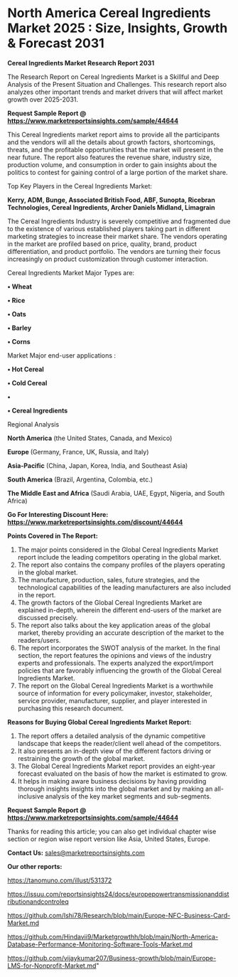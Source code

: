 # North America Cereal Ingredients Market 2025 : Size, Insights, Growth & Forecast 2031

<strong>Cereal Ingredients Market Research Report 2031</strong>

The Research Report on Cereal Ingredients Market is a Skillful and Deep Analysis of the Present Situation and Challenges. This research report also analyzes other important trends and market drivers that will affect market growth over 2025-2031.

<strong>Request Sample Report @ <a href=https://www.marketreportsinsights.com/sample/44644>https://www.marketreportsinsights.com/sample/44644</a></strong>

This Cereal Ingredients market report aims to provide all the participants and the vendors will all the details about growth factors, shortcomings, threats, and the profitable opportunities that the market will present in the near future. The report also features the revenue share, industry size, production volume, and consumption in order to gain insights about the politics to contest for gaining control of a large portion of the market share.

Top Key Players in the Cereal Ingredients Market:

<strong>Kerry, ADM, Bunge, Associated British Food, ABF, Sunopta, Ricebran Technologies, Cereal Ingredients, Archer Daniels Midland, Limagrain</strong>

The Cereal Ingredients Industry is severely competitive and fragmented due to the existence of various established players taking part in different marketing strategies to increase their market share. The vendors operating in the market are profiled based on price, quality, brand, product differentiation, and product portfolio. The vendors are turning their focus increasingly on product customization through customer interaction.

Cereal Ingredients Market Major Types are:

<strong>•  Wheat

•  Rice

•  Oats

•  Barley

•  Corns</strong>

Market Major end-user applications :

<strong>•  Hot Cereal

•  Cold Cereal

•  

•  Cereal Ingredients</strong>

Regional Analysis

</u><strong><b>North America</b></strong> (the United States, Canada, and Mexico)

<strong><b>Europe </b></strong>(Germany, France, UK, Russia, and Italy)

<strong><b>Asia-Pacific</b></strong> (China, Japan, Korea, India, and Southeast Asia)

<strong><b>South America</b></strong> (Brazil, Argentina, Colombia, etc.)

<strong><b>The Middle East and Africa</b></strong> (Saudi Arabia, UAE, Egypt, Nigeria, and South Africa)

<strong>Go For Interesting Discount Here: <a href=https://www.marketreportsinsights.com/discount/44644>https://www.marketreportsinsights.com/discount/44644</a></strong>

<strong>Points Covered in The Report:</strong>
<ol>
  <li>The major points considered in the Global Cereal Ingredients Market report include the leading competitors operating in the global market.</li>
  <li>The report also contains the company profiles of the players operating in the global market.</li>
  <li>The manufacture, production, sales, future strategies, and the technological capabilities of the leading manufacturers are also included in the report.</li>
  <li>The growth factors of the Global Cereal Ingredients Market are explained in-depth, wherein the different end-users of the market are discussed precisely.</li>
  <li>The report also talks about the key application areas of the global market, thereby providing an accurate description of the market to the readers/users.</li>
  <li>The report incorporates the SWOT analysis of the market. In the final section, the report features the opinions and views of the industry experts and professionals. The experts analyzed the export/import policies that are favorably influencing the growth of the Global Cereal Ingredients Market.</li>
  <li>The report on the Global Cereal Ingredients Market is a worthwhile source of information for every policymaker, investor, stakeholder, service provider, manufacturer, supplier, and player interested in purchasing this research document.</li>
</ol>
<strong>Reasons for Buying Global Cereal Ingredients Market Report:</strong>

<ol>
  <li>The report offers a detailed analysis of the dynamic competitive landscape that keeps the reader/client well ahead of the competitors.</li>
  <li>It also presents an in-depth view of the different factors driving or restraining the growth of the global market.</li>
  <li>The Global Cereal Ingredients Market report provides an eight-year forecast evaluated on the basis of how the market is estimated to grow.</li>
  <li>It helps in making aware business decisions by having providing thorough insights insights into the global market and by making an all-inclusive analysis of the key market segments and sub-segments.</li>
</ol>
<strong>Request Sample Report @ <a href=https://www.marketreportsinsights.com/sample/44644>https://www.marketreportsinsights.com/sample/44644</a></strong>


Thanks for reading this article; you can also get individual chapter wise section or region wise report version like Asia, United States, Europe.

<strong>Contact Us:</strong>
sales@marketreportsinsights.com

<strong>Our other reports:</strong>

<a href=https://tanomuno.com/illust/531372>https://tanomuno.com/illust/531372</a>

<a href=https://issuu.com/reportsinsights24/docs/europepowertransmissionanddistributionandcontroleq>https://issuu.com/reportsinsights24/docs/europepowertransmissionanddistributionandcontroleq</a>

<a href=https://github.com/Ishi78/Research/blob/main/Europe-NFC-Business-Card-Market.md>https://github.com/Ishi78/Research/blob/main/Europe-NFC-Business-Card-Market.md</a>

<a href=https://github.com/Hindavii9/Marketgrowthh/blob/main/North-America-Database-Performance-Monitoring-Software-Tools-Market.md>https://github.com/Hindavii9/Marketgrowthh/blob/main/North-America-Database-Performance-Monitoring-Software-Tools-Market.md</a>

<a href=https://github.com/vijaykumar207/Business-growth/blob/main/Europe-LMS-for-Nonprofit-Market.md>https://github.com/vijaykumar207/Business-growth/blob/main/Europe-LMS-for-Nonprofit-Market.md</a>"

